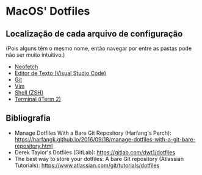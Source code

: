# MacOS' Dotfiles

## Localização de cada arquivo de configuração

(Pois alguns têm o mesmo  nome, então navegar por entre as pastas pode não ser muito intuitivo.)

* [Neofetch](https://github.com/guiemi/mac-dotfiles/blob/master/.config/neofetch/config.conf)
* [Editor de Texto (Visual Studio Code)](https://github.com/guiemi/mac-dotfiles/blob/master/Library/Application%20Support/Code/User/settings.json)
* [Git](https://github.com/guiemi/mac-dotfiles/blob/master/.gitconfig)
* [Vim](https://github.com/guiemi/mac-dotfiles/blob/master/.vimrc)
* [Shell (ZSH)](https://github.com/guiemi/mac-dotfiles/blob/master/.zshrc)
* [Terminal (iTerm 2)](https://github.com/guiemi/mac-dotfiles/blob/master/com.googlecode.iterm2.plist)

## Bibliografia

* Manage Dotfiles With a Bare Git Repository (Harfang's Perch): https://harfangk.github.io/2016/09/18/manage-dotfiles-with-a-git-bare-repository.html
* Derek Taylor's Dotfiles (GitLab): https://gitlab.com/dwt1/dotfiles
* The best way to store your dotfiles: A bare Git repository (Atlassian Tutorials): https://www.atlassian.com/git/tutorials/dotfiles

